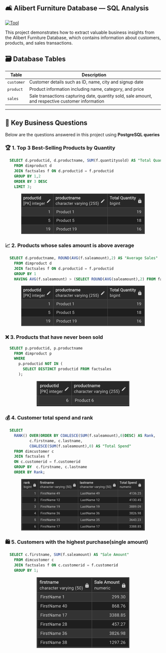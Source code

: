 ## 🛋️ Alibert Furniture Database — SQL Analysis
[![Tool](https://img.shields.io/badge/tool-PostgreSQL-blue?logo=postgresql&logoColor=white)](https://www.postgresql.org/)

This project demonstrates how to extract valuable business insights from the Alibert Furniture Database, which contains information about customers, products, and sales transactions.

## 🗃️ **Database Tables**

| Table         | Description                                      |
|---------------|--------------------------------------------------|
| `customer`    | Customer details such as ID, name, city and signup date |
| `product`| Product information including name, category, and price |
| `sales`| Sale transactions capturing date, quantity sold, sale amount, and respective customer information |

---
## 🎯 **Key Business Questions**
Below are the questions answered in this project using **PostgreSQL queries**

### 🏆 1. Top 3 Best-Selling Products by Quantity
```sql
  SELECT d.productid, d.productname, SUM(f.quantitysold) AS "Total Quantity"
	FROM dimproduct d
	JOIN factsales f ON d.productid = f.productid
	GROUP BY 1,2 
	ORDER BY 3 DESC
	LIMIT 3;
```
<p align="center">
  <img src="docs/TopSelling.png" alt="Top Selling Products" width="400">
</p>

### 📈 2. Products whose sales amount is above average
```sql
  SELECT d.productname, ROUND(AVG(f.saleamount),2) AS "Average Sales"
	FROM dimproduct d
	JOIN factsales f ON d.productid = f.productid
	GROUP BY 1
	HAVING AVG(f.saleamount) > (SELECT ROUND(AVG(saleamount),2) FROM factsales);
```
<p align="center">
  <img src="docs/TopSelling.png" alt="Products sold above average" width="400">
</p>

### ❌ 3. Products that have never been sold
```sql
  SELECT p.productid, p.productname
	FROM dimproduct p
	WHERE 
	  p.productid NOT IN (
	    SELECT DISTINCT productid FROM factsales
	  );
```
<p align="center">
  <img src="docs/NeverSold.png" alt="Product Never been sold" width="300">
</p>

### 💰 4. Customer total spend and rank
```sql
  SELECT 
	RANK() OVER(ORDER BY COALESCE(SUM(f.saleamount),0)DESC) AS Rank,
		   c.firstname, c.lastname,
		   COALESCE(SUM(f.saleamount),0) AS "Total Spend"
	FROM dimcustomer c
	JOIN factsales f
	ON c.customerid = f.customerid
	GROUP BY  c.firstname, c.lastname
	ORDER BY Rank;
```
<p align="center">
  <img src="docs/CustomerRank.png" alt="Customer Ranking" width="400">
</p>

### 🛍️ 5. Customers with the highest purchase(single amount)
```sql
  SELECT c.firstname, SUM(f.saleamount) AS "Sale Amount"
	FROM dimcustomer c
	JOIN factsales f ON c.customerid = f.customerid
	GROUP BY 1; 
```
<p align="center">
  <img src="docs/CustomerPurchase.png" alt="Customer Purchase" width="300">
</p>
